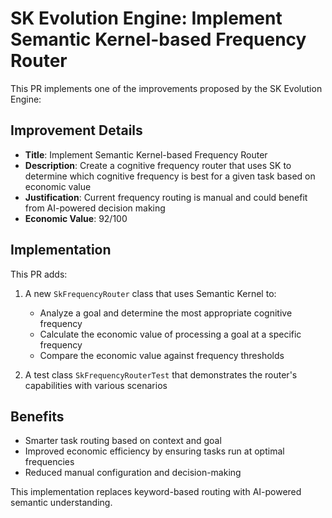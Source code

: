 # SK Evolution Engine: Implement Semantic Kernel-based Frequency Router

This PR implements one of the improvements proposed by the SK Evolution Engine:

## Improvement Details

- **Title**: Implement Semantic Kernel-based Frequency Router
- **Description**: Create a cognitive frequency router that uses SK to determine which cognitive frequency is best for a given task based on economic value
- **Justification**: Current frequency routing is manual and could benefit from AI-powered decision making
- **Economic Value**: 92/100

## Implementation

This PR adds:

1. A new `SkFrequencyRouter` class that uses Semantic Kernel to:
   - Analyze a goal and determine the most appropriate cognitive frequency
   - Calculate the economic value of processing a goal at a specific frequency
   - Compare the economic value against frequency thresholds

2. A test class `SkFrequencyRouterTest` that demonstrates the router's capabilities with various scenarios

## Benefits

- Smarter task routing based on context and goal
- Improved economic efficiency by ensuring tasks run at optimal frequencies
- Reduced manual configuration and decision-making

This implementation replaces keyword-based routing with AI-powered semantic understanding. 
